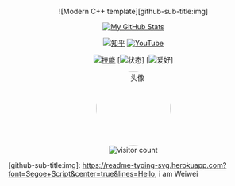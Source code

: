 <div id="title" align="center">

  <!-- 动态打字标题 -->
  ![Modern C++ template][github-sub-title:img]

  <!-- GitHub 统计卡片 -->
  [![My GitHub Stats](https://github-readme-stats.vercel.app/api?username=Weiwei-wm&show_icons=true&theme=tokyonight)](https://github.com/Weiwei-wm)

  <!-- 社交徽章 -->
  [![知乎](https://img.shields.io/badge/知乎-你的ID-blue)](https://www.zhihu.com/people/你的知乎ID)
  [![YouTube](https://img.shields.io/badge/YouTube-频道-red)](https://www.youtube.com/@你的频道)

  <!-- 技能/兴趣标签 -->
  [![技能](https://img.shields.io/badge/技能-C%2B%2B-blue)](https://learn.microsoft.com/zh-cn/cpp/)
  [![状态](https://img.shields.io/badge/状态-持续学习-orange)]
  [![爱好](https://img.shields.io/badge/爱好-阅读-green)]

</div>

<!-- 头像 -->
<div align="center">
  <img src="https://raw.githubusercontent.com/Weiwei-wm/Weiwei-wm/main/images/background.jpg" width="150" alt="头像" style="border-radius:50%;">
</div>

<!-- 访客计数器 -->
<div align="center">
  <img src="https://profile-counter.glitch.me/Weiwei-wm/count.svg" alt="visitor count" />
</div>

<!-- 动态标题链接 -->
[github-sub-title:img]: https://readme-typing-svg.herokuapp.com?font=Segoe+Script&center=true&lines=Hello, i am Weiwei
